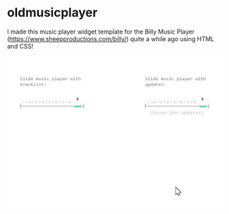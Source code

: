 # oldmusicplayer
I made this music player widget template for the Billy Music Player (https://www.sheepproductions.com/billy/) quite a while ago using HTML and CSS! <br />
<br />
<img src="mpvisual.gif" />